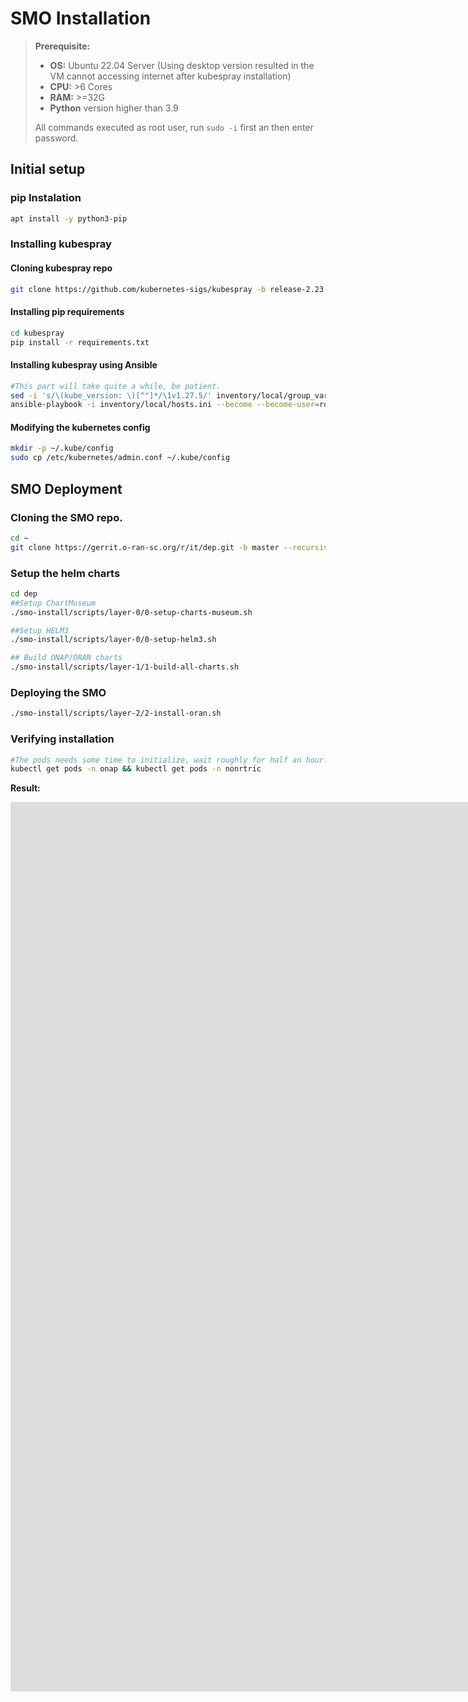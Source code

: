 # SMO Installation

>**Prerequisite:**
>
>- **OS:** Ubuntu 22.04 Server (Using desktop version resulted in the VM cannot accessing internet after kubespray installation)
>- **CPU:** >6 Cores
>- **RAM:** >=32G
>- **Python** version higher than 3.9
>
>All commands executed as root user, run `sudo -i` first an then enter password.




## Initial setup
### pip Instalation
```sh
apt install -y python3-pip
```
### Installing kubespray
#### Cloning kubespray repo
```sh
git clone https://github.com/kubernetes-sigs/kubespray -b release-2.23
```
#### Installing pip requirements
```sh
cd kubespray 
pip install -r requirements.txt
```

#### Installing kubespray using Ansible
```sh
#This part will take quite a while, be patient.
sed -i 's/\(kube_version: \)[^"]*/\1v1.27.5/' inventory/local/group_vars/k8s_cluster/k8s-cluster.yml
ansible-playbook -i inventory/local/hosts.ini --become --become-user=root cluster.yml
```

#### Modifying the kubernetes config
```sh
mkdir -p ~/.kube/config
sudo cp /etc/kubernetes/admin.conf ~/.kube/config
```

## SMO Deployment
### Cloning the SMO repo.
```sh
cd ~
git clone https://gerrit.o-ran-sc.org/r/it/dep.git -b master --recursive
```
### Setup the helm charts
```sh
cd dep
##Setup ChartMuseum
./smo-install/scripts/layer-0/0-setup-charts-museum.sh

##Setup HELM3
./smo-install/scripts/layer-0/0-setup-helm3.sh

## Build ONAP/ORAN charts
./smo-install/scripts/layer-1/1-build-all-charts.sh
```

### Deploying the SMO
```sh
./smo-install/scripts/layer-2/2-install-oran.sh
```

### Verifying installation
```sh
#The pods needs some time to initialize, wait roughly for half an hour.
kubectl get pods -n onap && kubectl get pods -n nonrtric
```
**Result:**

<iframe src="https://app.warp.dev/block/embed/05GI7Ma03CAzeXoJExEBnT" title="embedded warp block" style="width: 1922px; height: 1423px; border:0; overflow:hidden;" allow="clipboard-read; clipboard-write"></iframe>



